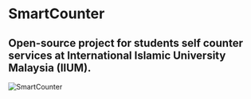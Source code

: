 # SmartCounter
## Open-source project for students self counter services at International Islamic University Malaysia (IIUM).

![SmartCounter](https://raw.githubusercontent.com/binary-torch/SmartCounter/master/public/images/smartcounter.png)
